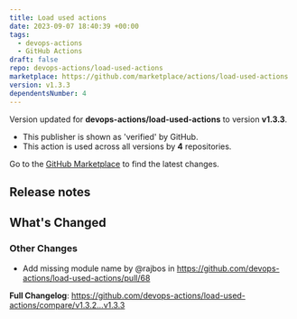```yaml
---
title: Load used actions
date: 2023-09-07 18:40:39 +00:00
tags:
  - devops-actions
  - GitHub Actions
draft: false
repo: devops-actions/load-used-actions
marketplace: https://github.com/marketplace/actions/load-used-actions
version: v1.3.3
dependentsNumber: 4
---
```



Version updated for **devops-actions/load-used-actions** to version **v1.3.3**.
- This publisher is shown as 'verified' by GitHub.
- This action is used across all versions by **4** repositories.

Go to the [GitHub Marketplace](https://github.com/marketplace/actions/load-used-actions) to find the latest changes.

## Release notes

<!-- Release notes generated using configuration in .github/release.yml at main -->

## What's Changed
### Other Changes
* Add missing module name by @rajbos in https://github.com/devops-actions/load-used-actions/pull/68


**Full Changelog**: https://github.com/devops-actions/load-used-actions/compare/v1.3.2...v1.3.3
